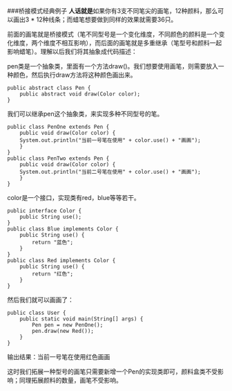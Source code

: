 ###桥接模式经典例子
**人话就是**如果你有3支不同笔尖的画笔，12种颜料，那么可以画出3 * 12种线条；而蜡笔想要做到同样的效果就需要36只。

前面的画笔就是桥接模式（笔不同型号是一个变化维度，不同颜色的颜料是一个变化维度，两个维度不相互影响），而后面的画笔就是多重继承（笔型号和颜料一起影响蜡笔）。理解以后我们将其抽象成代码描述：

pen类是一个抽象类，里面有一个方法draw()。我们想要使用画笔，则需要放入一种颜色，然后执行draw方法将这种颜色画出来。

    public abstract class Pen {
        public abstract void draw(Color color);
    }

我们可以继承pen这个抽象类，来实现多种不同型号的笔。

    public class PenOne extends Pen {
        public void draw(Color color) {
        System.out.println("当前一号笔在使用" + color.use() + "画画");    
        }
    }
    public class PenTwo extends Pen {
        public void draw(Color color) {
        System.out.println("当前二号笔在使用" + color.use() + "画画");    
        }
    }
color是一个接口，实现类有red，blue等等若干。

    public interface Color {
        public String use();
    }
    public class Blue implements Color {
        public String use() {
            return "蓝色";
        }
    }
    public class Red implements Color {
        public String use() {
            return "红色";
        }
    }
然后我们就可以画画了：

    public class User {
        public static void main(String[] args) {
            Pen pen = new PenOne();        
            pen.draw(new Red());
        }
    }
输出结果：当前一号笔在使用红色画画

这时我们拓展一种型号的画笔只需要新增一个Pen的实现类即可，颜料盒类不受影响；同理拓展颜料的数量，画笔不受影响。

